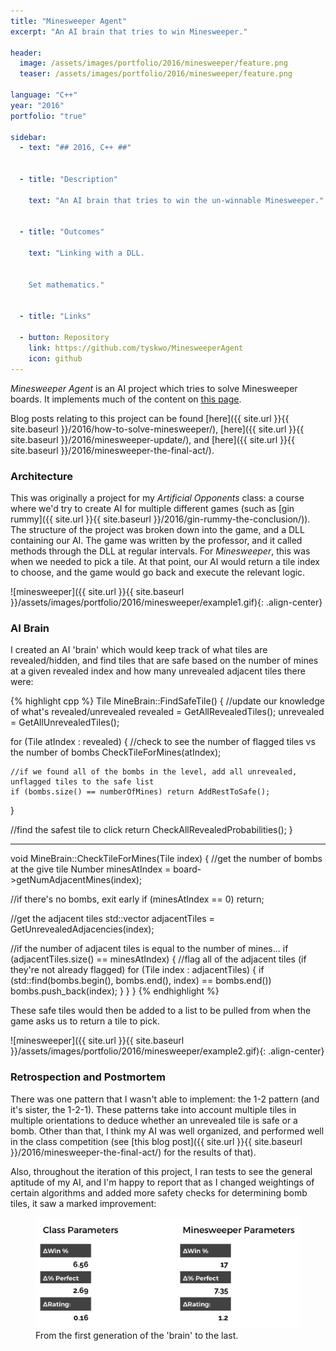 ```yaml
---
title: "Minesweeper Agent"
excerpt: "An AI brain that tries to win Minesweeper."

header:
  image: /assets/images/portfolio/2016/minesweeper/feature.png
  teaser: /assets/images/portfolio/2016/minesweeper/feature.png

language: "C++"
year: "2016"
portfolio: "true"

sidebar:
  - text: "## 2016, C++ ##"


  - title: "Description"

    text: "An AI brain that tries to win the un-winnable Minesweeper."


  - title: "Outcomes"

    text: "Linking with a DLL.


    Set mathematics."


  - title: "Links"

  - button: Repository
    link: https://github.com/tyskwo/MinesweeperAgent
    icon: github
---
```


_Minesweeper Agent_ is an AI project which tries to solve Minesweeper boards. It implements much of the content on [this page](http://www.minesweeper.info/wiki/Strategy).

Blog posts relating to this project can be found [here]({{ site.url }}{{ site.baseurl }}/2016/how-to-solve-minesweeper/), [here]({{ site.url }}{{ site.baseurl }}/2016/minesweeper-update/), and [here]({{ site.url }}{{ site.baseurl }}/2016/minesweeper-the-final-act/).


### Architecture

This was originally a project for my _Artificial Opponents_ class: a course where we'd try to create AI for multiple different games (such as [gin rummy]({{ site.url }}{{ site.baseurl }}/2016/gin-rummy-the-conclusion/)). The structure of the project was broken down into the game, and a DLL containing our AI. The game was written by the professor, and it called methods through the DLL at regular intervals. For _Minesweeper_, this was when we needed to pick a tile. At that point, our AI would return a tile index to choose, and the game would go back and execute the relevant logic.

![minesweeper]({{ site.url }}{{ site.baseurl }}/assets/images/portfolio/2016/minesweeper/example1.gif){: .align-center}

### AI Brain

I created an AI 'brain' which would keep track of what tiles are revealed/hidden, and find tiles that are safe based on the number of mines at a given revealed index and how many unrevealed adjacent tiles there were:

{% highlight cpp %}
Tile MineBrain::FindSafeTile()
{
  //update our knowledge of what's revealed/unrevealed
  revealed   = GetAllRevealedTiles();
  unrevealed = GetAllUnrevealedTiles();


  for (Tile atIndex : revealed)
  {
    //check to see the number of flagged tiles vs the number of bombs
    CheckTileForMines(atIndex);

    //if we found all of the bombs in the level, add all unrevealed, unflagged tiles to the safe list
    if (bombs.size() == numberOfMines) return AddRestToSafe();
  }

  //find the safest tile to click
  return CheckAllRevealedProbabilities();
}

-----

void MineBrain::CheckTileForMines(Tile index)
{
  //get the number of bombs at the give tile
  Number minesAtIndex = board->getNumAdjacentMines(index);

  //if there's no bombs, exit early
  if (minesAtIndex == 0) return;


  //get the adjacent tiles
  std::vector<Tile> adjacentTiles = GetUnrevealedAdjacencies(index);

  //if the number of adjacent tiles is equal to the number of mines...
  if (adjacentTiles.size() == minesAtIndex)
  {
    //flag all of the adjacent tiles (if they're not already flagged)
    for (Tile index : adjacentTiles)
    {
      if (std::find(bombs.begin(), bombs.end(), index) == bombs.end()) bombs.push_back(index);
    }
  }
}
{% endhighlight %}

These safe tiles would then be added to a list to be pulled from when the game asks us to return a tile to pick.

![minesweeper]({{ site.url }}{{ site.baseurl }}/assets/images/portfolio/2016/minesweeper/example2.gif){: .align-center}


### Retrospection and Postmortem

There was one pattern that I wasn't able to implement: the 1-2 pattern (and it's sister, the 1-2-1). These patterns take into account multiple tiles in multiple orientations to deduce whether an unrevealed tile is safe or a bomb. Other than that, I think my AI was well organized, and performed well in the class competition (see [this blog post]({{ site.url }}{{ site.baseurl }}/2016/minesweeper-the-final-act/) for the results of that).

Also, throughout the iteration of this project, I ran tests to see the general aptitude of my AI, and I'm happy to report that as I changed weightings of certain algorithms and added more safety checks for determining bomb tiles, it saw a marked improvement:

<figure>
    <img src="/assets/images/portfolio/2016/minesweeper/final-results.png">
    <figcaption>From the first generation of the 'brain' to the last.</figcaption>
</figure>

